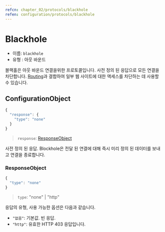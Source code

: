 ```yaml
---
refcn: chapter_02/protocols/blackhole
refen: configuration/protocols/blackhole
---
```

# Blackhole

* 이름: `blackhole`
* 유형 : 아웃 바운드

블랙홀은 아웃 바운드 연결을위한 프로토콜입니다. 사전 정의 된 응답으로 모든 연결을 차단합니다. [Routing](../routing.md)과 결합하여 일부 웹 사이트에 대한 액세스를 차단하는 데 사용할 수 있습니다.

## ConfigurationObject

```javascript
{
  "response": {
    "type": "none"
  }
}
```

> `response`: [ResponseObject](#responseobject)

사전 정의 된 응답. Blockhole은 전달 된 연결에 대해 즉시 미리 정의 된 데이터를 보내고 연결을 종료합니다.

### ResponseObject

```javascript
{
  "type": "none"
}
```

> `type`: "none" | "http"

응답의 유형, 사용 가능한 옵션은 다음과 같습니다.

* `"없음"`: 기본값. 빈 응답.
* `"http"`: 유효한 HTTP 403 응답입니다.